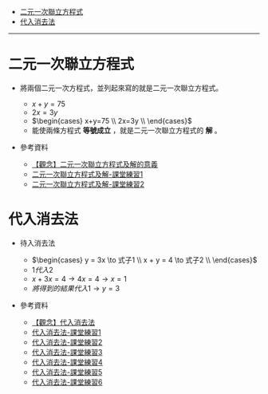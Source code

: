 * [二元一次聯立方程式](#二元一次聯立方程式)
* [代入消去法](#代入消去法)

---

# 二元一次聯立方程式

- 將兩個二元一次方程式，並列起來寫的就是二元一次聯立方程式。
	- $x+y=75$
	- $2x=3y$
	- $\begin{cases}
      x+y=75 \\
      2x=3y \\
    \end{cases}$
  - 能使兩條方程式 **等號成立** ，就是二元一次聯立方程式的 **解** 。

- 參考資料
  - [【觀念】二元一次聯立方程式及解的意義](https://www.youtube.com/watch?v=jRx8ZH4PfH4 "【觀念】二元一次聯立方程式及解的意義")
  - [二元一次聯立方程式及解-課堂練習1](https://www.junyiacademy.org/article/6c450cce478b4fd789bc21fc01ac4a74 "二元一次聯立方程式及解-課堂練習1")
  - [二元一次聯立方程式及解-課堂練習2](https://www.junyiacademy.org/article/3f778e0f2e884e56a4745d8db68aaea8 "二元一次聯立方程式及解-課堂練習2")

# 代入消去法

- 待入消去法
  - $\begin{cases}
      y = 3x  \to  式子1 \\
      x + y = 4  \to 式子2 \\ 
  \end{cases}$
  - $1 代入 2$
  - $x + 3x = 4 \to 4x = 4 \to x = 1$
  - $將得到的結果代入 1 \to y = 3$
  
- 參考資料
  - [【觀念】代入消去法](https://www.youtube.com/watch?v=IB32lfd1qzE "【觀念】代入消去法")
  - [代入消去法-課堂練習1](https://www.junyiacademy.org/article/7cbbb48ef89d42e697a4b2084b509195 "代入消去法-課堂練習1")
  - [代入消去法-課堂練習2](https://www.junyiacademy.org/article/ed294b238bf640619124d96f2edafc87 "代入消去法-課堂練習2")
  - [代入消去法-課堂練習3](https://www.junyiacademy.org/article/671a85c3830c404aa0887e3e373863ec "代入消去法-課堂練習3")
  - [代入消去法-課堂練習4](https://www.junyiacademy.org/article/cb9e2eafb3084236a43f86f6f859e2e2 "代入消去法-課堂練習4")
  - [代入消去法-課堂練習5](https://www.junyiacademy.org/article/9448acfd633d45e28952efa18d056631 "代入消去法-課堂練習5")
  - [代入消去法-課堂練習6](https://www.junyiacademy.org/article/6b7e1da269eb49488bfc755a7820ba06 "代入消去法-課堂練習6")